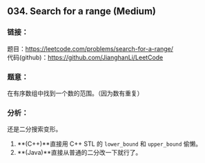 ## 034. Search for a range (Medium)

### **链接**：
题目：https://leetcode.com/problems/search-for-a-range/  
代码(github)：https://github.com/JianghanLi/LeetCode

### **题意**：
在有序数组中找到一个数的范围。（因为数有重复）

### **分析**：
还是二分搜索变形。  

1. **(C++)**直接用 C++ STL 的 `lower_bound` 和 `upper_bound` 偷懒。
2. **(Java)**直接从普通的二分改一下就行了。
